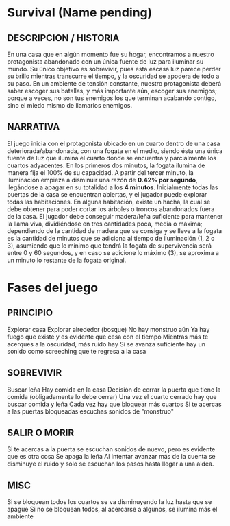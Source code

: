 Survival (Name pending)
========

## DESCRIPCION / HISTORIA
En una casa que en algún momento fue su hogar, encontramos a nuestro protagonista abandonado con un única fuente de luz para iluminar su mundo. Su único objetivo es sobrevivir, pues esta escasa luz parece perder su brillo mientras transcurre el tiempo, y la oscuridad se apodera de todo a su paso. En un ambiente de tensión constante, nuestro protagonista deberá saber escoger sus batallas, y más importante aún, escoger sus enemigos; porque a veces, no son tus enemigos los que terminan acabando contigo, sino el miedo mismo de llamarlos enemigos. 

## NARRATIVA
El juego inicia con el protagonista ubicado en un cuarto dentro de una casa deteriorada/abandonada, con una fogata en el medio, siendo ésta una única fuente de luz que ilumina el cuarto donde se encuentra y parcialmente los cuartos adyacentes. En los primeros dos minutos, la fogata ilumina de manera fija el 100% de su capacidad. A partir del tercer minuto, la iluminación empieza a disminuir una razón de **0.42% por segundo**, llegándose a apagar en su totalidad a los **4 minutos**. 
Inicialmente todas las puertas de la casa se encuentran abiertas, y el jugador puede explorar todas las habitaciones. En alguna habitación, existe un hacha, la cual se debe obtener para poder cortar los árboles o troncos abandonados fuera de la casa. 
El jugador debe conseguir madera/leña suficiente para mantener la llama viva, dividiéndose en tres cantidades poca, media o máxima; dependiendo de la cantidad de madera que se consiga y se lleve a la fogata es la cantidad de minutos que se adiciona al tiempo de iluminación (1, 2 o 3), asumiendo que lo mínimo que tendrá la fogata de supervivencia será entre 0 y 60 segundos, y en caso se adicione lo máximo (3), se aproxima a un minuto lo restante de la fogata original. 

Fases del juego
===============

## PRINCIPIO
Explorar casa
Explorar alrededor (bosque)
No hay monstruo aún 
Ya hay fuego que existe y es evidente que cesa con el tiempo
Mientras más te acerques a la oscuridad, más ruido hay
Si se avanza suficiente hay un sonido como screeching que te regresa a la casa 

## SOBREVIVIR
Buscar leña
Hay comida en la casa 
Decisión de cerrar la puerta que tiene la comida (obligadamente lo debe cerrar)
Una vez el cuarto cerrado hay que buscar comida y leña
Cada vez hay que bloquear más cuartos
Si te acercas a las puertas bloqueadas escuchas sonidos de "monstruo"

## SALIR O MORIR
Si te acercas a la puerta se escuchan sonidos de nuevo, pero es evidente que es otra cosa
Se apaga la leña
Al intentar avanzar más de la cuenta se disminuye el ruido y solo se escuchan los pasos hasta llegar a una aldea. 

## MISC
Si se bloquean todos los cuartos se va disminuyendo la luz hasta que se apague
Si no se bloquean todos, al acercarse a algunos, se ilumina más el ambiente